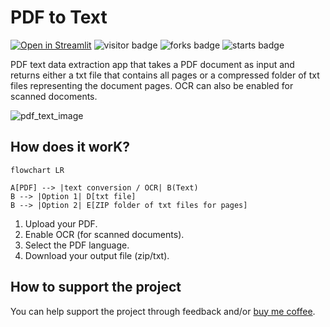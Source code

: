# PDF to Text
[![Open in Streamlit](https://static.streamlit.io/badges/streamlit_badge_black_white.svg)](https://share.streamlit.io/nainiayoub/pdf-text-data-extractor/main/app.py)
![visitor badge](https://visitor-badge.glitch.me/badge?page_id=nainiayoub.pdf-text-data-extractor)
![forks badge](https://img.shields.io/github/forks/nainiayoub/pdf-text-data-extractor)
![starts badge](https://img.shields.io/github/stars/nainiayoub/pdf-text-data-extractor?style=social)

PDF text data extraction app that takes a PDF document as input and returns either a txt file that contains all pages or a compressed folder of txt files representing the document pages. OCR can also be enabled for scanned docoments.


![pdf_text_image](https://user-images.githubusercontent.com/50157142/214037439-448fafb8-5363-46cb-849e-6132f9bc0fb2.PNG)




## How does it worK?

```mermaid
flowchart LR

A[PDF] --> |text conversion / OCR| B(Text)
B --> |Option 1| D[txt file]
B --> |Option 2| E[ZIP folder of txt files for pages]

```
1. Upload your PDF.
2. Enable OCR (for scanned documents).
3. Select the PDF language.
4. Download your output file (zip/txt).

## How to support the project
You can help support the project through feedback and/or [buy me coffee](https://www.buymeacoffee.com/nainiayoub).

